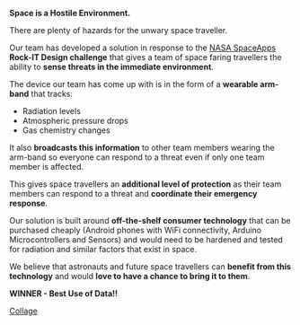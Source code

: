 **Space is a Hostile Environment.**

There are plenty of hazards for the unwary space traveller.

Our team has developed a solution in response to the [NASA SpaceApps](https://2016.spaceappschallenge.org) **Rock-IT Design challenge** that gives a team of space faring travellers the ability to **sense threats in the immediate environment**.

The device our team has come up with is in the form of a **wearable arm-band** that tracks:

- Radiation levels
- Atmospheric pressure drops
- Gas chemistry changes

It also **broadcasts this information** to other team members wearing the arm-band so everyone can respond to a threat even if only one team member is affected.

This gives space travellers an **additional level of protection** as their team members can respond to a threat and **coordinate their emergency response**.

Our solution is built around **off-the-shelf consumer technology** that can be purchased cheaply (Android phones with WiFi connectivity, Arduino Microcontrollers and Sensors) and would need to be hardened and tested for radiation and similar factors that exist in space.

We believe that astronauts and future space travellers can **benefit from this technology** and would **love to have a chance to bring it to them**.

**WINNER - Best Use of Data!!**

[Collage](https://raw.githubusercontent.com/sdesalas/spaceapps2016-TEAM/master/design/collage4.jpg)
